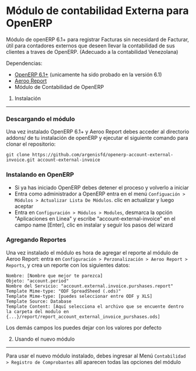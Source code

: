 Módulo de contabilidad Externa para OpenERP
===========================================

Módulo de openERP 6.1+ para registrar Facturas sin necesidard de Facturar, útil para contadores externos 
que deseen llevar la contabilidad de sus clientes a traves de OpenERP. (Adecuado a la contabilidad Venezolana)

Dependencias:
* [OpenERP 6.1+][1]  (unicamente ha sido probado en la versión 6.1) 
* [Aeroo Report][2] 
* Módulo de Contabilidad de OpenERP

1) Instalación
---------------

### Descargando el módulo

Una vez instalado OpenERP 6.1+ y Aeroo Report debes acceder al directorio addons/ de tu instalación de openERP
y ejecutar el siguiente comando para clonar el repositorio:
	
	git clone https://github.com/argenisfd/openerp-account-external-invoice.git account-external-invoice

### Instalando en OpenERP

* Si ya has iniciado OpenERP debes detener el proceso y volverlo a iniciar
* Entra como administrador a OpenERP entra en el menú `Configuación > Módulos > Actualizar Lista De Módulos`. clic en actualizar y luego aceptar
* Entra en `Configuración > Módulos > Modules`, desmarca la opción "Aplicaciones en Linea" y escribe "account-external-invoice" en el campo name [Enter], clic en instalar y seguir los pasos del wizard

### Agregando Reportes
	
Una vez instalado el módulo es hora de agregar el reporte al módulo de Aeroo Report:
entra en `Configuración > Perzonalización > Aeroo Report > Reports`, y crea un reporte con los siguientes datos:

	Nombre: [Nombre que mejor te parezca]
	Objeto: "account.period"
	Nombre del Servicio: "account.external.invoice.purshases.report"
	Template Mime-type: "ODF SpreadSheed (.ods)"
	Template Mime-type: [puedes seleccionar entre ODF y XLS]
	Template Source: Database
	Template Content: [Aquí selecciona el archivo que se encuente dentro la carpeta del modulo en {...}/report/report_account_external_invoice_purshases.ods]

Los demás campos los puedes dejar con los valores por defecto

2) Usando el nuevo módulo
---------------------------

Para usar el nuevo módulo instalado, debes ingresar al Menú `Contabilidad > Registro de Comprobantes` allí aparecen todas las opciones del módulo  



[1]: http://nightly.openerp.com/6.1/releases/
[2]: http://www.alistek.com/wiki/index.php/Main_Page